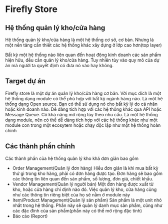 # Firefly Store

## Hệ thống quản lý kho/cửa hàng
Hệ thống quản lý kho/cửa hàng là một hệ thống cơ sở, cơ bản. Nhưng là một nền tảng cần thiết các hệ thống khác xây dựng ở lớp cao hơn(top layer)

Bất kỳ một hệ thống nào liên quan đến hoạt động kinh doanh các sản phẩm hiện hữu, đều cần quản lý kho/cửa hàng. Tuy nhiên tùy vào quy mô của dự án mà người ta quyết định có đưa nó vào hay không.

## Target dự án
Firefly store là một dự án quản lý kho/cửa hàng cơ bản. Với mục đích là một hệ thống dạng module có thể phù hợp với bất kỳ ngành hàng nào. 
Là một hệ thống dạng Open source. Bạn có thể sử dụng nó cho bất kỳ lý do cá nhân hoặc kinh doanh nào. 
Dễ dàng tích hợp với các hệ thống khác qua API hoặc Message Queue. 
Có khả năng mở rộng tùy theo nhu cầu.
Là một hệ thống dạng module, nên có thể dễ dàng tích hợp với các hệ thống khác như một module con trong một ecosytem hoặc chạy độc lập như một hệ thống hoàn chỉnh

## Các thành phần chính
Các thành phần của hệ thống quản lý kho khá đơn giản bao gồm
 - Order Management(Quản lý đơn hàng) Hiểu đơn giản là khi mua bất kỳ thứ gì trong kho hàng, phải có đơn hàng được tạo. Đơn hàng sẽ bao gồm các thông tin liên quan đến sản phẩm, số lượng, đơn giá, chiết khấu.
 - Vendor Management(Quản lý người bán) Một đơn hàng được xuất từ kho, hoặc cửa hàng chỉ định nào đó. Việc quản lý kho, cửa hàng cũng như các thông tin riêng biệt của họ sẽ nằm ở module này
 - Item/Product Management(Quản lý sản phẩm) Sản phẩm là một unit nhỏ nhất trong hệ thống. Phần này sẽ quản lý danh mục sản phẩm, cũng như các đặc đính của sản phẩm(phần này có thể mở rộng đặc tính)
 - Báo cáo (Report) 

